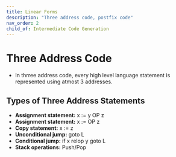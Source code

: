 ```yaml
---
title: Linear Forms
description: "Three address code, postfix code"
nav_order: 2
child_of: Intermediate Code Generation
---
```


# Three Address Code

- In thrree address code, every high level language statement is represented using atmost 3 addresses.

## Types of Three Address Statements

- **Assignment statement:** x := y OP z
- **Assignment statement:** x := OP z
- **Copy statement:** x := z
- **Unconditional jump:** goto L
- **Conditional jump:** if x relop y goto L
- **Stack operations:** Push/Pop
